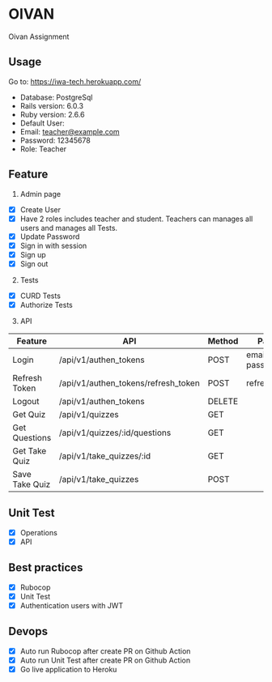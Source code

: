 # OIVAN
Oivan Assignment
## Usage

Go to: https://iwa-tech.herokuapp.com/
- Database: PostgreSql
- Rails version: 6.0.3
- Ruby version: 2.6.6
- Default User:
- Email: teacher@example.com
- Password: 12345678
- Role: Teacher

## Feature
1. Admin page
  - [X] Create User
  - [X] Have 2 roles includes teacher and student. Teachers can manages all users and manages all Tests.
  - [X] Update Password
  - [X] Sign in with session
  - [X] Sign up
  - [X] Sign out

2. Tests
  - [X] CURD Tests
  - [X] Authorize Tests

3. API

| Feature       | API           | Method        | Params        | Headers       |
| ------------- | ------------- | ------------- | ------------- | ------------- |
| Login         | /api/v1/authen_tokens  | POST  | email, password |   |
| Refresh Token  | /api/v1/authen_tokens/refresh_token  | POST  | refresh_token |   |
| Logout  | /api/v1/authen_tokens  | DELETE  |  | AUTHORIZATION  | 
| Get Quiz  | /api/v1/quizzes  | GET  |  | AUTHORIZATION  | 
| Get Questions  | /api/v1/quizzes/:id/questions  | GET  |  | AUTHORIZATION  |
| Get Take Quiz  | /api/v1/take_quizzes/:id  | GET  |  | AUTHORIZATION  | 
| Save Take Quiz  | /api/v1/take_quizzes  | POST  |  | AUTHORIZATION  | 

## Unit Test
  - [X] Operations
  - [X] API

## Best practices
  - [X] Rubocop
  - [X] Unit Test
  - [X] Authentication users with JWT
## Devops
  - [X] Auto run Rubocop after create PR on Github Action
  - [X] Auto run Unit Test after create PR on Github Action
  - [X] Go live application to Heroku

